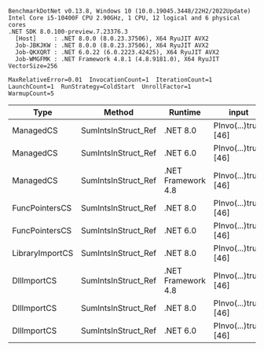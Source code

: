 ```

BenchmarkDotNet v0.13.8, Windows 10 (10.0.19045.3448/22H2/2022Update)
Intel Core i5-10400F CPU 2.90GHz, 1 CPU, 12 logical and 6 physical cores
.NET SDK 8.0.100-preview.7.23376.3
  [Host]     : .NET 8.0.0 (8.0.23.37506), X64 RyuJIT AVX2
  Job-JBKJKW : .NET 8.0.0 (8.0.23.37506), X64 RyuJIT AVX2
  Job-QKXQRT : .NET 6.0.22 (6.0.2223.42425), X64 RyuJIT AVX2
  Job-WMGFMK : .NET Framework 4.8.1 (4.8.9181.0), X64 RyuJIT VectorSize=256

MaxRelativeError=0.01  InvocationCount=1  IterationCount=1  
LaunchCount=1  RunStrategy=ColdStart  UnrollFactor=1  
WarmupCount=5  

```
| Type            | Method              | Runtime            | input                | Mean        | Error | Median      | Min         | Max         | Allocated |
|---------------- |-------------------- |------------------- |--------------------- |------------:|------:|------------:|------------:|------------:|----------:|
| ManagedCS       | SumIntsInStruct_Ref | .NET 8.0           | PInvo(...)truct [46] |    373.6 μs |    NA |    373.6 μs |    373.6 μs |    373.6 μs |     400 B |
| ManagedCS       | SumIntsInStruct_Ref | .NET 6.0           | PInvo(...)truct [46] |    377.2 μs |    NA |    377.2 μs |    377.2 μs |    377.2 μs |     640 B |
| ManagedCS       | SumIntsInStruct_Ref | .NET Framework 4.8 | PInvo(...)truct [46] |    487.7 μs |    NA |    487.7 μs |    487.7 μs |    487.7 μs |         - |
| FuncPointersCS  | SumIntsInStruct_Ref | .NET 8.0           | PInvo(...)truct [46] | 30,999.3 μs |    NA | 30,999.3 μs | 30,999.3 μs | 30,999.3 μs |     400 B |
| FuncPointersCS  | SumIntsInStruct_Ref | .NET 6.0           | PInvo(...)truct [46] | 31,214.9 μs |    NA | 31,214.9 μs | 31,214.9 μs | 31,214.9 μs |     640 B |
| LibraryImportCS | SumIntsInStruct_Ref | .NET 8.0           | PInvo(...)truct [46] | 31,752.2 μs |    NA | 31,752.2 μs | 31,752.2 μs | 31,752.2 μs |     400 B |
| DllImportCS     | SumIntsInStruct_Ref | .NET Framework 4.8 | PInvo(...)truct [46] | 41,399.1 μs |    NA | 41,399.1 μs | 41,399.1 μs | 41,399.1 μs |         - |
| DllImportCS     | SumIntsInStruct_Ref | .NET 8.0           | PInvo(...)truct [46] | 41,517.7 μs |    NA | 41,517.7 μs | 41,517.7 μs | 41,517.7 μs |     400 B |
| DllImportCS     | SumIntsInStruct_Ref | .NET 6.0           | PInvo(...)truct [46] | 42,214.3 μs |    NA | 42,214.3 μs | 42,214.3 μs | 42,214.3 μs |     640 B |

